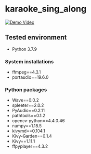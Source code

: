 # karaoke_sing_along

[![Demo Video](https://img.youtube.com/vi/npaI5JOJh84/0.jpg)](https://www.youtube.com/watch?v=npaI5JOJh84)

## Tested environment

* Python 3.7.9

### System installations

* ffmpeg==4.3.1
* portaudio==19.6.0

### Python packages

* Wave==0.0.2
* spleeter==2.0.2
* PyAudio==0.2.11
* pathtools==0.1.2
* opencv-python==4.4.0.46
* numpy==1.18.5
* kivymd==0.104.1
* Kivy-Garden==0.1.4
* Kivy==1.11.1
* ffpyplayer==4.3.2

